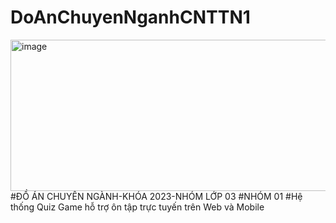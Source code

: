 # DoAnChuyenNganhCNTTN1
<img width="792" height="242" alt="image" src="https://github.com/user-attachments/assets/9a9eaaf8-9081-4137-a93e-f7b8c964cbba" />
#ĐỒ ÁN CHUYÊN NGÀNH-KHÓA 2023-NHÓM LỚP 03
#NHÓM 01
#Hệ thống Quiz Game hỗ trợ ôn tập trực tuyến trên Web và Mobile




























































